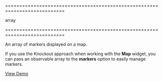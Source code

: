 <!--**
/*-------------------------------------------
    Auto-generated file. Do not modify.
-------------------------------------------

**-->
===========================================================================
<!--type-->array<!--/type-->
===========================================================================

<!--shortDescription-->
An array of markers displayed on a map.
<!--/shortDescription-->

<!--fullDescription-->
If you use the Knockout approach when working with the **Map** widget, you can pass an observable array to the **markers** option to easily manage markers.



<a href="http://js.devexpress.com/Demos/WidgetsGallery/#demo/mapsmapmapmarkers/" class="button orange small fix-width-155" style="margin-right: 20px;" target="_blank">View Demo</a>
<!--/fullDescription-->